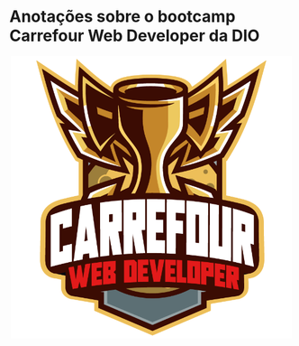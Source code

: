 # Anotações sobre o bootcamp Carrefour Web Developer da DIO

<div align="center">
  <img align="center" alt="Logo bootcamp Carrefour Web Developer da DIO" height="500" src="imgs/CWD.png">
</div>
